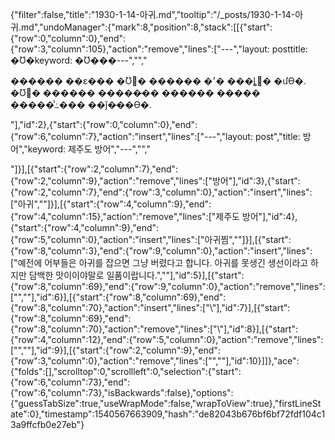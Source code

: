 {"filter":false,"title":"1930-1-14-아귀.md","tooltip":"/_posts/1930-1-14-아귀.md","undoManager":{"mark":8,"position":8,"stack":[[{"start":{"row":0,"column":0},"end":{"row":3,"column":105},"action":"remove","lines":["---","layout: posttitle: �Ʊ�keyword: �Ʊ���---","","<p>������ ��ε��� �Ʊ͸� ������ �׳� ���ȴٰ� �մϴ�. �Ʊ͸� ������ �����̶�� ������ ����� �����̾߸��� ��ǰ�̶��ϴ�.</p>"],"id":2},{"start":{"row":0,"column":0},"end":{"row":6,"column":7},"action":"insert","lines":["---","layout: post","title: 방어","keyword: 제주도 방어","---","","<p></p>"]}],[{"start":{"row":2,"column":7},"end":{"row":2,"column":9},"action":"remove","lines":["방어"],"id":3},{"start":{"row":2,"column":7},"end":{"row":3,"column":0},"action":"insert","lines":["아귀",""]}],[{"start":{"row":4,"column":9},"end":{"row":4,"column":15},"action":"remove","lines":["제주도 방어"],"id":4},{"start":{"row":4,"column":9},"end":{"row":5,"column":0},"action":"insert","lines":["아귀찜",""]}],[{"start":{"row":8,"column":3},"end":{"row":9,"column":0},"action":"insert","lines":["예전에 어부들은 아귀를 잡으면 그냥 버렸다고 합니다. 아귀를 못생긴 생선이라고 하지만 담백한 맛이이야말로 일품이랍니다.",""],"id":5}],[{"start":{"row":8,"column":69},"end":{"row":9,"column":0},"action":"remove","lines":["",""],"id":6}],[{"start":{"row":8,"column":69},"end":{"row":8,"column":70},"action":"insert","lines":["\\"],"id":7}],[{"start":{"row":8,"column":69},"end":{"row":8,"column":70},"action":"remove","lines":["\\"],"id":8}],[{"start":{"row":4,"column":12},"end":{"row":5,"column":0},"action":"remove","lines":["",""],"id":9}],[{"start":{"row":2,"column":9},"end":{"row":3,"column":0},"action":"remove","lines":["",""],"id":10}]]},"ace":{"folds":[],"scrolltop":0,"scrollleft":0,"selection":{"start":{"row":6,"column":73},"end":{"row":6,"column":73},"isBackwards":false},"options":{"guessTabSize":true,"useWrapMode":false,"wrapToView":true},"firstLineState":0},"timestamp":1540567663909,"hash":"de82043b676bf6bf72fdf104c13a9ffcfb0e27eb"}